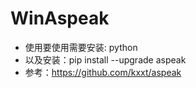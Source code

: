 # WinAspeak

 - 使用要使用需要安装: python 
 - 以及安装：pip install --upgrade aspeak
 - 参考：https://github.com/kxxt/aspeak